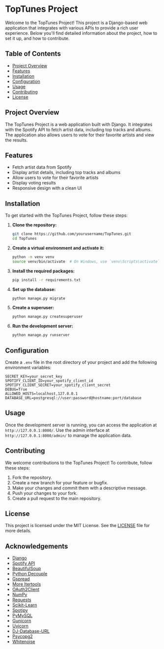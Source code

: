 # TopTunes Project

Welcome to the TopTunes Project! This project is a Django-based web application that integrates with various APIs to provide a rich user experience. Below you'll find detailed information about the project, how to set it up, and how to contribute.

## Table of Contents

- [Project Overview](#project-overview)
- [Features](#features)
- [Installation](#installation)
- [Configuration](#configuration)
- [Usage](#usage)
- [Contributing](#contributing)
- [License](#license)

## Project Overview

The TopTunes Project is a web application built with Django. It integrates with the Spotify API to fetch artist data, including top tracks and albums. The application also allows users to vote for their favorite artists and view the results.

## Features

- Fetch artist data from Spotify
- Display artist details, including top tracks and albums
- Allow users to vote for their favorite artists
- Display voting results
- Responsive design with a clean UI

## Installation

To get started with the TopTunes Project, follow these steps:

1. **Clone the repository:**

    ```sh
    git clone https://github.com/yourusername/TopTunes.git
    cd TopTunes
    ```

2. **Create a virtual environment and activate it:**

    ```sh
    python -m venv venv
    source venv/bin/activate  # On Windows, use `venv\Scripts\activate`
    ```

3. **Install the required packages:**

    ```sh
    pip install -r requirements.txt
    ```

4. **Set up the database:**

    ```sh
    python manage.py migrate
    ```

5. **Create a superuser:**

    ```sh
    python manage.py createsuperuser
    ```

6. **Run the development server:**

    ```sh
    python manage.py runserver
    ```

## Configuration

Create a `.env` file in the root directory of your project and add the following environment variables:

```properties
SECRET_KEY=your_secret_key
SPOTIFY_CLIENT_ID=your_spotify_client_id
SPOTIFY_CLIENT_SECRET=your_spotify_client_secret
DEBUG=True
ALLOWED_HOSTS=localhost,127.0.0.1
DATABASE_URL=postgresql://user:password@hostname:port/database
```

## Usage

Once the development server is running, you can access the application at `http://127.0.0.1:8000/`. Use the admin interface at `http://127.0.0.1:8000/admin/` to manage the application data.

## Contributing

We welcome contributions to the TopTunes Project! To contribute, follow these steps:

1. Fork the repository.
2. Create a new branch for your feature or bugfix.
3. Make your changes and commit them with a descriptive message.
4. Push your changes to your fork.
5. Create a pull request to the main repository.

## License

This project is licensed under the MIT License. See the [LICENSE](LICENSE) file for more details.

## Acknowledgements

- [Django](https://www.djangoproject.com/)
- [Spotify API](https://developer.spotify.com/documentation/web-api/)
- [BeautifulSoup](https://www.crummy.com/software/BeautifulSoup/)
- [Python Decouple](https://github.com/henriquebastos/python-decouple)
- [Gspread](https://github.com/burnash/gspread)
- [More Itertools](https://github.com/more-itertools/more-itertools)
- [OAuth2Client](https://github.com/google/oauth2client)
- [NumPy](https://numpy.org/)
- [Requests](https://docs.python-requests.org/en/latest/)
- [Scikit-Learn](https://scikit-learn.org/stable/)
- [Spotipy](https://spotipy.readthedocs.io/en/2.16.1/)
- [PyMySQL](https://github.com/PyMySQL/PyMySQL)
- [Gunicorn](https://gunicorn.org/)
- [Uvicorn](https://www.uvicorn.org/)
- [DJ-Database-URL](https://github.com/jacobian/dj-database-url)
- [Psycopg2](https://www.psycopg.org/)
- [Whitenoise](http://whitenoise.evans.io/en/stable/)
